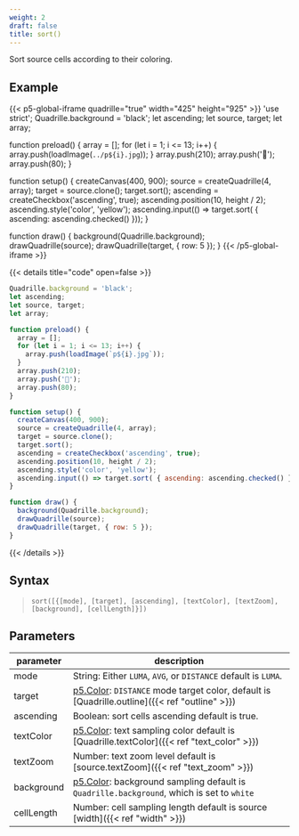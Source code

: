 ```yaml
---
weight: 2
draft: false
title: sort()
---
```


Sort source cells according to their coloring.

## Example

{{< p5-global-iframe quadrille="true" width="425" height="925" >}}
'use strict';
Quadrille.background = 'black';
let ascending;
let source, target;
let array;

function preload() {
  array = [];
  for (let i = 1; i <= 13; i++) {
    array.push(loadImage(`../p${i}.jpg`));
  }
  array.push(210);
  array.push('🐒');
  array.push(80);
}

function setup() {
  createCanvas(400, 900);
  source = createQuadrille(4, array);
  target = source.clone();
  target.sort();
  ascending = createCheckbox('ascending', true);
  ascending.position(10, height / 2);
  ascending.style('color', 'yellow');
  ascending.input(() => target.sort( { ascending: ascending.checked() }));
}

function draw() {
  background(Quadrille.background);
  drawQuadrille(source);
  drawQuadrille(target, { row: 5 });
}
{{< /p5-global-iframe >}}

{{< details title="code" open=false >}}
```js
Quadrille.background = 'black';
let ascending;
let source, target;
let array;

function preload() {
  array = [];
  for (let i = 1; i <= 13; i++) {
    array.push(loadImage(`p${i}.jpg`));
  }
  array.push(210);
  array.push('🐒');
  array.push(80);
}

function setup() {
  createCanvas(400, 900);
  source = createQuadrille(4, array);
  target = source.clone();
  target.sort();
  ascending = createCheckbox('ascending', true);
  ascending.position(10, height / 2);
  ascending.style('color', 'yellow');
  ascending.input(() => target.sort( { ascending: ascending.checked() }));
}

function draw() {
  background(Quadrille.background);
  drawQuadrille(source);
  drawQuadrille(target, { row: 5 });
}
```
{{< /details >}}

## Syntax

> `sort([{[mode], [target], [ascending], [textColor], [textZoom], [background], [cellLength]}])`

## Parameters

| parameter   | description                                                                                                     |
|-------------|-----------------------------------------------------------------------------------------------------------------|
| mode        | String: Either `LUMA`, `AVG`, or `DISTANCE` default is `LUMA`.                                                  |
| target      | [p5.Color](https://p5js.org/reference/#/p5.Color): `DISTANCE` mode target color, default is [Quadrille.outline]({{< ref "outline" >}}) |
| ascending   | Boolean: sort cells ascending default is true.                                                                  |
| textColor   | [p5.Color](https://p5js.org/reference/#/p5.Color): text sampling color default is [Quadrille.textColor]({{< ref "text_color" >}}) |
| textZoom    | Number: text zoom level default is [source.textZoom]({{< ref "text_zoom" >}})                               |
| background  | [p5.Color](https://p5js.org/reference/#/p5.Color): background sampling default is `Quadrille.background`, which is set to `white` |
| cellLength  | Number: cell sampling length default is source [width]({{< ref "width" >}})                                  |